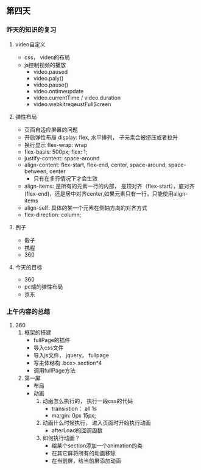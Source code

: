 ## 第四天

### 昨天的知识的复习
1. video自定义
    * css， video的布局
    * js控制视频的播放
        * video.paused
        * video.paly()
        * video.pause()
        * video.ontimeupdate
        * video.currentTime / video.duration
        * video.webkitreqeustFullScreen
    
2. 弹性布局
    * 页面自适应屏幕的问题
    * 开启弹性布局 display: flex, 水平排列， 子元素会被挤压或者拉升
    * 换行显示 flex-wrap: wrap
    * flex-basis: 500px; flex: 1;
    * justify-content: space-around
    * align-content: flex-start, flex-end, center, space-around, space-between, center
        * 只有在多行情况下才会生效
    * align-items: 是所有的元素一行的内部， 是顶对齐（flex-start），底对齐(flex-end)，还是居中对齐center,如果元素只有一行，只能使用align-items
    * align-self: 具体的某一个元素在侧轴方向的对齐方式
    * flex-direction: column;

3. 例子
    * 骰子
    * 携程
    * 360

4. 今天的目标
    * 360
    * pc端的弹性布局
    * 京东


### 上午内容的总结
1. 360
    1. 框架的搭建
        * fullPage的插件
        * 导入css文件
        * 导入js文件， jquery， fullpage
        * 写主体结构 .box>.section*4
        * 调用fullPage方法
    2. 第一屏
        * 布局
        * 动画
            1. 动画怎么执行的， 执行一段css的代码
                * transistion： all 1s
                * margin: 0px 15px;
            2. 动画什么时候执行， 进入页面时开始执行动画
                * afterLoad的回调函数
            3. 如何执行动画？
                * 给某个section添加一个animation的类
                * 在其它屏将所有的动画移除
                * 在当前屏，给当前屏添加动画